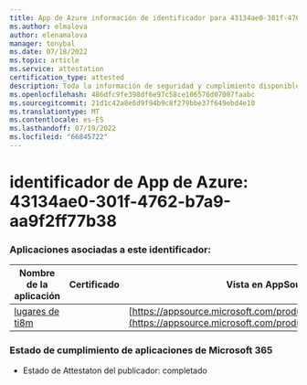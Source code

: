 ```yaml
---
title: App de Azure información de identificador para 43134ae0-301f-4762-b7a9-aa9f2ff77b38
ms.author: elmalova
author: elenamalova
manager: tonybal
ms.date: 07/18/2022
ms.topic: article
ms.service: attestation
certification_type: attested
description: Toda la información de seguridad y cumplimiento disponible para 43134ae0-301f-4762-b7a9-aa9f2ff77b38.
ms.openlocfilehash: 486dfc9fe398df6e97c58ce106576d07007faabc
ms.sourcegitcommit: 21d1c42a8e6d9f94b9c8f279bbe37f649ebd4e10
ms.translationtype: MT
ms.contentlocale: es-ES
ms.lasthandoff: 07/19/2022
ms.locfileid: "66845722"
---
```

# <a name="azure-app-id-43134ae0-301f-4762-b7a9-aa9f2ff77b38"></a>identificador de App de Azure: 43134ae0-301f-4762-b7a9-aa9f2ff77b38


### <a name="apps-associated-with-this-id"></a>Aplicaciones asociadas a este identificador:
| **Nombre de la aplicación** | **Certificado** | **Vista en AppSource** |
|--------------|---------------|-----------------------|
| [lugares de ti8m](../forward/WA200003311.md) |  | [https://appsource.microsoft.com/product/office/WA200003311](https://appsource.microsoft.com/product/office/WA200003311) |

### <a name="microsoft-365-app-compliance-status"></a>Estado de cumplimiento de aplicaciones de Microsoft 365
- Estado de Attestaton del publicador: completado
